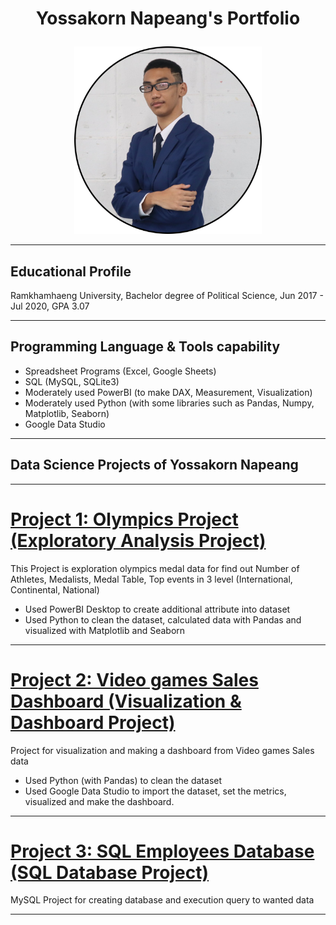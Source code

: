<h1><p align="center"><b>Yossakorn Napeang's Portfolio</b></p></h1>
<p align="center">
  <img width="300" height="300" src="https://github.com/ynt29/Yossakorn_Portfolio/blob/main/ynpost.png?raw=true">
</p>

----------------------------------------------------
## Educational Profile
Ramkhamhaeng University, Bachelor degree of Political Science, Jun 2017 - Jul 2020, GPA 3.07

----------------------------------------------------
## Programming Language & Tools capability
* Spreadsheet Programs (Excel, Google Sheets)
* SQL (MySQL, SQLite3)
* Moderately used PowerBI (to make DAX, Measurement, Visualization)
* Moderately used Python (with some libraries such as Pandas, Numpy, Matplotlib, Seaborn) 
* Google Data Studio

----------------------------------------------------
## Data Science Projects of Yossakorn Napeang

----------------------------------------------------
# [Project 1: Olympics Project (Exploratory Analysis Project)](https://github.com/ynt29/Olympics_Project)
This Project is exploration olympics medal data for find out Number of Athletes, Medalists, Medal Table, Top events in 3 level (International, Continental, National)
* Used PowerBI Desktop to create additional attribute into dataset
* Used Python to clean the dataset, calculated data with Pandas and visualized with Matplotlib and Seaborn

-----------------------------------------------------
# [Project 2: Video games Sales Dashboard (Visualization & Dashboard Project)](https://github.com/ynt29/Videogames_Sales_dashboard)
Project for visualization and making a dashboard from Video games Sales data
* Used Python (with Pandas) to clean the dataset
* Used Google Data Studio to import the dataset, set the metrics, visualized and make the dashboard. 

-----------------------------------------------------
# [Project 3: SQL Employees Database (SQL Database Project)](https://github.com/ynt29/SQL_Employees_Project)
MySQL Project for creating database and execution query to wanted data

-----------------------------------------------------

